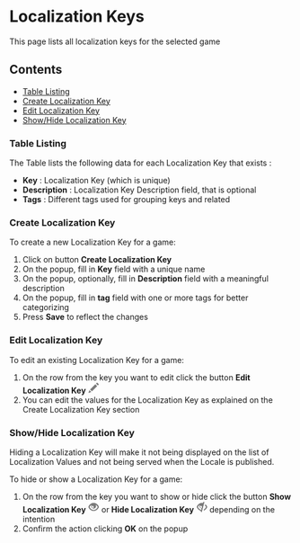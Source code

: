# Localization Keys

This page lists all localization keys for the selected game

## Contents
- [Table Listing](#table-listing)
- [Create Localization Key](#create-localization-key)
- [Edit Localization Key](#edit-localization-key)
- [Show/Hide Localization Key](#show-hide-localization-key)


### Table Listing
The Table lists the following data for each Localization Key that exists :
- **Key** : Localization Key (which is unique)
- **Description** : Localization Key Description field, that is optional
- **Tags** : Different tags used for grouping keys and related

### Create Localization Key
To create a new Localization Key for a game:
1. Click on button **Create Localization Key**
2. On the popup, fill in **Key** field with a unique name 
3. On the popup, optionally, fill in **Description** field with a meaningful description
4. On the popup, fill in **tag** field with one or more tags for better categorizing
5. Press **Save** to reflect the changes

### Edit Localization Key
To edit an existing Localization Key for a game:
1. On the row from the key you want to edit click the button **Edit Localization Key** ![pencil](https://github.com/azerion/gamedock-sdk/raw/master/docs/console/_images/pencil.png)
2. You can edit the values for the Localization Key as explained on the Create Localization Key section

### Show/Hide Localization Key
Hiding a Localization Key will make it not being displayed on the list of Localization Values and not being served when the Locale is published.

To hide or show a Localization Key for a game:
1. On the row from the key you want to show or hide click the button **Show Localization Key** ![eye-open](https://github.com/azerion/gamedock-sdk/raw/master/docs/console/_images/eye-open.png) or **Hide Localization Key** ![eye-close](https://github.com/azerion/gamedock-sdk/raw/master/docs/console/_images/eye-close.png) depending on the intention
2. Confirm the action clicking **OK** on the popup
